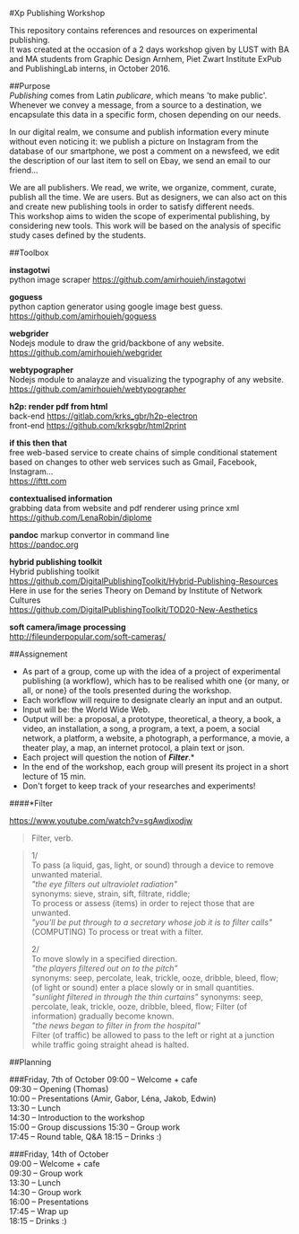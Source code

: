 #Xp Publishing Workshop

This repository contains references and resources on experimental publishing.  
It was created at the occasion of a 2 days workshop given by LUST with BA and MA students from Graphic Design Arnhem, Piet Zwart Institute ExPub and PublishingLab interns, in October 2016.

##Purpose  
*Publishing* comes from Latin *publicare*, which means 'to make public'. Whenever we convey a message, from a source to a destination, we encapsulate this data in a specific form, chosen depending on our needs.   
  
In our digital realm, we consume and publish information every minute without even noticing it: we publish a picture on Instagram from the database of our smartphone, we post a comment on a newsfeed, we edit the description of our last item to sell on Ebay, we send an email to our friend…  
  
We are all publishers. We read, we write, we organize, comment, curate, publish all the time. We are users. But as designers, we can also act on this and create new publishing tools in order to satisfy different needs.   
This workshop aims to widen the scope of experimental publishing, by considering new tools. This work will be based on the analysis of specific study cases defined by the students.         


##Toolbox  

**instagotwi**  
python image scraper
https://github.com/amirhouieh/instagotwi

**goguess**  
python caption generator using google image best guess.
https://github.com/amirhouieh/goguess

**webgrider**  
Nodejs module to draw the grid/backbone of any website.
https://github.com/amirhouieh/webgrider

**webtypographer**  
Nodejs module to analayze and visualizing the typography of any website.
https://github.com/amirhouieh/webtypographer

**h2p: render pdf from html**  
back-end
https://gitlab.com/krks_gbr/h2p-electron  
front-end
https://github.com/krksgbr/html2print  

**if this then that**  
free web-based service to create chains of simple conditional statement based on changes to other web services such as Gmail, Facebook, Instagram…  
https://ifttt.com  

**contextualised information**  
grabbing data from website and pdf renderer using prince xml  
https://github.com/LenaRobin/diplome  

**pandoc**
markup convertor in command line  
https://pandoc.org  

**hybrid publishing toolkit**  
Hybrid publishing toolkit  
https://github.com/DigitalPublishingToolkit/Hybrid-Publishing-Resources  
Here in use for the series Theory on Demand by Institute of Network Cultures  
https://github.com/DigitalPublishingToolkit/TOD20-New-Aesthetics  

**soft camera/image processing**  
http://fileunderpopular.com/soft-cameras/  
  
##Assignement  
* As part of a group, come up with the idea of a project of experimental publishing (a workflow), which has to be realised whith one {or many, or all, or none} of the tools presented during the workshop.  
* Each workflow will require to designate clearly an input and an output.   
* Input will be: the World Wide Web.  
* Output will be: a proposal, a prototype, theoretical, a theory, a book, a video, an installation, a song, a program, a text, a poem, a social network, a platform, a website, a photograph, a performance, a movie, a theater play, a map, an internet protocol, a plain text or json.    
* Each project will question the notion of ***Filter***.\*      
* In the end of the workshop, each group will present its project in a short lecture of 15 min.  
* Don't forget to keep track of your researches and experiments!


####\*Filter  
  
https://www.youtube.com/watch?v=sgAwdixodjw  
  
> Filter, verb.  
   
> 1/  
> To pass (a liquid, gas, light, or sound) through a device to remove unwanted material.  
> *"the eye filters out ultraviolet radiation"*  
> synonyms: sieve, strain, sift, filtrate, riddle;  
> To process or assess (items) in order to reject those that are unwanted.  
> *"you'll be put through to a secretary whose job it is to filter calls"*  
> (COMPUTING) To process or treat with a filter.   
>  
> 2/  
> To move slowly in a specified direction.  
> *"the players filtered out on to the pitch"*  
> synonyms: seep, percolate, leak, trickle, ooze, dribble, bleed, flow;  
> (of light or sound) enter a place slowly or in small quantities.  
> *"sunlight filtered in through the thin curtains"*
> synonyms: seep, percolate, leak, trickle, ooze, dribble, bleed, flow; 
> Filter (of information) gradually become known.  
> *"the news began to filter in from the hospital"*  
> Filter (of traffic) be allowed to pass to the left or right at a junction while traffic going straight ahead is halted.



##Planning

###Friday, 7th of October
09:00 – Welcome + cafe  
09:30 – Opening (Thomas)  
10:00 – Presentations (Amir, Gabor, Léna, Jakob, Edwin)  
13:30 – Lunch   
14:30 – Introduction to the workshop  
15:00 – Group discussions
15:30 – Group work  
17:45 – Round table, Q&A
18:15 – Drinks :)    

###Friday, 14th of October  
09:00 – Welcome + cafe  
09:30 – Group work    
13:30 – Lunch    
14:30 – Group work  
16:00 – Presentations  
17:45 – Wrap up    
18:15 – Drinks :) 
